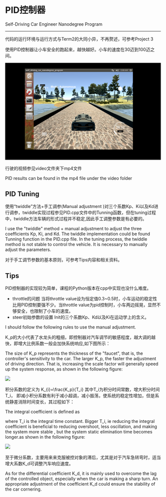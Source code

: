 # PID控制器

Self-Driving Car Engineer Nanodegree Program

---

代码的运行环境与运行方式与Term2的大同小异，不再赘述，可参考Project 3

使用PID控制器让小车安全的跑起来，越快越好。小车的速度在30迈到100迈之间。



![](pics/pic.png)

行驶的视频参见video文件夹下mp4文件

PID results can be found in the mp4 file under the video folder



## PID Tuning

使用“twiddle”方法+手工调参(Manual adjustment )对三个系数Kp、Ki以及Kd进行调参，twiddle实现过程参见PID.cpp文件中的Tunning函数，但在tuning过程中，twiddle方法车辆的形式过程并不稳定,因此手工调整参数是有必要的。

I use the "twiddle" method + manual adjustment to adjust the three coefficients Kp, Ki, and Kd. The twiddle implementation could be found  Tunning function in the PID.cpp file. In the tuning process, the twiddle method is not stable to control the vehicle. It is necessary to manually adjust the parameters.

对于手工调节参数的基本原则，可参考Tips内容和相关资料。



## Tips

PID控制器的实现较为简单，课程的Python版本在cpp中实现也没什么难度。

- throttle的问题
  当将throttle value设为恒定值0.3~0.5时，小车运动的稳定性比用PID控制要强不少。当throttle value为pid控制时，小车两边摇晃，显然不够安全，也限制了小车的速度。
- steer初始参数的设置
  Init的三个系数Kp、Kd以及Ki在运动学上的含义。

 I should follow the following rules to use the manual adjustment.

K_p的大小代表了水龙头的粗细，即控制器对汽车调节的敏感程度，越大调的越快，即增大比例系数一般会加快系统响应,如下图所示：

The size of K_p represents the thickness of the "faucet", that is, the controller's sensitivity to the car. The larger K_p, the faster the adjustment of driving direction. That is, increasing the scale factor will generally speed up the system response, as shown in the following figure:

![](https://pic2.zhimg.com/80/1bf9717813a61536a354d075804f58c1_hd.jpg)



积分系数的定义为 K_{i}=\frac{K_p}{T_i} 其中T_i为积分时间常数，增大积分时间T_i，   即减小积分系数有利于减小超调，减小振荡，使系统的稳定性增加，但是系统静差消除时间变长，其过程如下：

The integral coefficient is defined as 



where T_i is the integral time constant. Bigger T_i, ie reducing the integral coefficient is beneficial to reducing overshoot, less oscillation, and making the system more stable , but the system static elimination time becomes longer.as shown in the following figure:


![](https://pic3.zhimg.com/7d20a7bb08b55a6e4003011ecde23623_r.jpg)

至于微分系数，主要用来来克服被控对象的滞后，尤其是对于汽车急转弯时，适当增大系数K_d可调整汽车响应速度。

As for the differential coefficient K_d, it is mainly used to overcome the lag of the controlled object, especially when the car is making a sharp turn. An appropriate adjustment of the coefficient K_d could ensure the stability of the car cornering.
